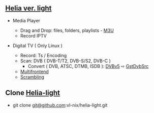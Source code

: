 ## [Helia ver. light](https://github.com/vl-nix/helia)

* Media Player
  * Drag and Drop: files, folders, playlists - [M3U](https://en.wikipedia.org/wiki/M3U)
  * Record IPTV

* Digital TV ( Only Linux )
  * Record: Ts / Encoding
  * Scan: DVB ( DVB-T/T2, DVB-S/S2, DVB-C )
    * Convert ( DVB, ATSC, DTMB, ISDB ): [DVBv5](https://www.linuxtv.org/docs/libdvbv5/index.html) ⇨ [GstDvbSrc](https://gstreamer.freedesktop.org/documentation/dvb/dvbsrc.html#dvbsrc)
  * [Multifrontend](gst#multifrontend)
  * [Scrambling](gst#scrambling)


## Clone [Helia-light](https://github.com/vl-nix/helia-light)

* git clone git@github.com:vl-nix/helia-light.git